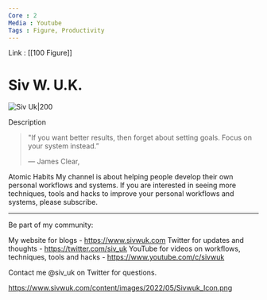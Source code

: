 ```yaml
---
Core : 2
Media : Youtube
Tags : Figure, Productivity
---
```




Link : [[100 Figure]]

# Siv W. U.K.
![Siv Uk|200](https://www.sivwuk.com/content/images/2022/05/Sivwuk_Icon.png)

Description

>"If you want better results, then forget about setting goals. Focus on your system instead.” 
>
>― James Clear, 


Atomic Habits My channel is about helping people develop their own personal workflows and systems. If you are interested in seeing more techniques, tools and hacks to improve your personal workflows and systems, please subscribe.

---

Be part of my community: 

My website for blogs - https://www.sivwuk.com 
Twitter for updates and thoughts - https://twitter.com/siv_uk 
YouTube for videos on workflows, techniques, tools and hacks - https://www.youtube.com/c/sivwuk 

Contact me @siv_uk on Twitter for questions.

https://www.sivwuk.com/content/images/2022/05/Sivwuk_Icon.png



